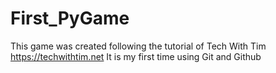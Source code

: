 # First_PyGame
This game was created following the tutorial of Tech With Tim https://techwithtim.net
It is my first time using Git and Github
